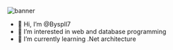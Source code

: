 ![banner](https://i.pinimg.com/originals/af/8f/b2/af8fb251ce3416a6b0179297fe8610a5.gif)

- 👋 Hi, I’m @Byspll7 
- 👀 I’m interested in web and database programming
- 🌱 I’m currently learning .Net architecture

<!---
Byspll7/Byspll7 is a ✨ special ✨ repository because its `README.md` (this file) appears on your GitHub profile.
You can click the Preview link to take a look at your changes.
--->
